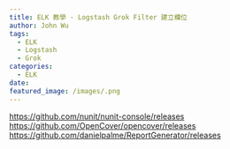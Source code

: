 ```yaml
---
title: ELK 教學 - Logstash Grok Filter 建立欄位
author: John Wu
tags:
  - ELK
  - Logstash
  - Grok
categories:
  - ELK
date: 
featured_image: /images/.png
---
```


https://github.com/nunit/nunit-console/releases  
https://github.com/OpenCover/opencover/releases  
https://github.com/danielpalme/ReportGenerator/releases  